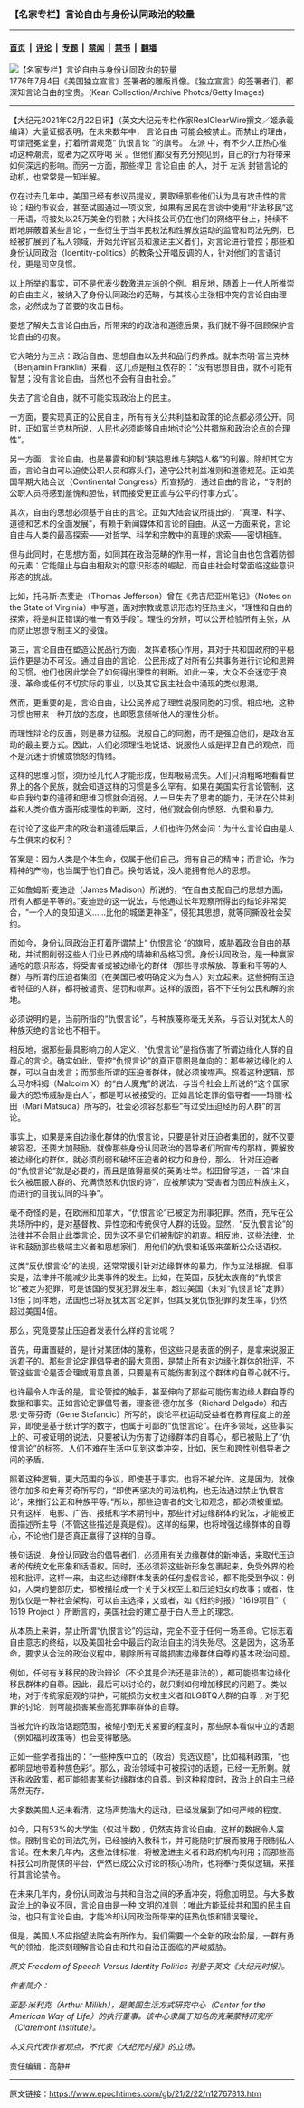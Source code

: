 ### 【名家专栏】言论自由与身份认同政治的较量

---

#### [首页](../../../..?n12767813) &nbsp;|&nbsp; [评论](../../../../../epoch-comment?n12767813) &nbsp;|&nbsp; [专题](../../../../../epoch-special?n12767813) &nbsp;|&nbsp; [禁闻](../../../../../epoch-news?n12767813) &nbsp;|&nbsp; [禁书](../../../../../books?n12767813) &nbsp;|&nbsp; [翻墙](https://github.com/gfw-breaker/nogfw/blob/master/README.md?n12767813)


<div><img alt="【名家专栏】言论自由与身份认同政治的较量" class="attachment-djy_600_400 size-djy_600_400 wp-post-image" src="https://i.epochtimes.com/assets/uploads/2021/02/GettyImages-177219886-web-1200x750-600x400.jpg"/>
<div class="caption">
 1776年7月4日《美国独立宣言》签署者的雕版肖像。《独立宣言》的签署者们，都深知言论自由的宝贵。(Kean Collection/Archive Photos/Getty Images)
</div></div><hr/><div class="post_content" id="artbody" itemprop="articleBody">
 <!-- article content begin -->
 <p>
  【大纪元2021年02月22日讯】（英文大纪元专栏作家RealClearWire撰文／姬承羲编译）大量证据表明，在未来数年中，
  <ok href="https://www.epochtimes.com/gb/tag/%E8%A8%80%E8%AE%BA%E8%87%AA%E7%94%B1.html">
   言论自由
  </ok>
  可能会被禁止。而禁止的理由，可谓冠冕堂皇，打着所谓规范“
  <ok href="https://www.epochtimes.com/gb/tag/%E4%BB%87%E6%81%A8%E8%A8%80%E8%AE%BA.html">
   仇恨言论
  </ok>
  ”的旗号。
  <ok href="https://www.epochtimes.com/gb/tag/%E5%B7%A6%E6%B4%BE.html">
   左派
  </ok>
  中，有不少人正热心推动这种潮流，或者为之欢呼喝
  <span class="aCOpRe">
   采
  </span>
  。但他们都没有充分预见到，自己的行为将带来如何深远的影响。而另一方面，那些捍卫
  <ok href="https://www.epochtimes.com/gb/tag/%E8%A8%80%E8%AE%BA%E8%87%AA%E7%94%B1.html">
   言论自由
  </ok>
  的人，对于
  <ok href="https://www.epochtimes.com/gb/tag/%E5%B7%A6%E6%B4%BE.html">
   左派
  </ok>
  封锁言论的动机，也常常是一知半解。
 </p>
 <p>
  仅在过去几年中，美国已经有参议员提议，要取缔那些他们认为具有攻击性的言论；纽约市议会，甚至试图通过一项议案，如果有居民在言谈中使用“非法移民”这一用语，将被处以25万美金的罚款；大科技公司仍在他们的网络平台上，持续不断地屏蔽着某些言论；一些衍生于当年民权法和性解放运动的监管和司法先例，已经被扩展到了私人领域，开始允许官员和激进主义者们，对言论进行管控；那些和身份认同政治（Identity-politics）的教条公开唱反调的人，针对他们的言语讨伐，更是司空见惯。
 </p>
 <p>
  以上所举的事实，可不是代表少数激进左派的个例。相反地，随着上一代人所推崇的自由主义，被纳入了身份认同政治的范畴，与其核心主张相冲突的言论自由理念，必然成为了首要的攻击目标。
 </p>
 <p>
  要想了解失去言论自由后，所带来的的政治和道德后果，我们就不得不回顾保护言论自由的初衷。
 </p>
 <p>
  它大略分为三点：政治自由、思想自由以及共和品行的养成。就本杰明·富兰克林（Benjamin Franklin）来看，这几点是相互依存的：“没有思想自由，就不可能有智慧；没有言论自由，当然也不会有自由社会。”
 </p>
 <p>
  失去了言论自由，就不可能实现政治上的民主。
 </p>
 <p>
  一方面，要实现真正的公民自主，所有有关公共利益和政策的论点都必须公开。同时，正如富兰克林所说，人民也必须能够自由地讨论“公共措施和政治论点的合理性”。
 </p>
 <p>
  另一方面，言论自由，也是暴露和抑制“狭隘思维与狭隘人格”的利器。除却其它方面，言论自由可以迫使公职人员和寡头们，遵守公共利益准则和道德规范。正如美国早期大陆会议（Continental Congress）所宣扬的，通过自由的言论，“专制的公职人员将感到羞愧和胆怯，转而接受更正直与公平的行事方式”。
 </p>
 <p>
  其次，自由的思想必须基于自由的言论。正如大陆会议所提出的，“真理、科学、道德和艺术的全面发展”，有赖于新闻媒体和言论的自由。从这一方面来说，言论自由与人类的最高探索——对哲学、科学和宗教中的真理的求索——密切相连。
 </p>
 <p>
  但与此同时，在思想方面，如同其在政治范畴的作用一样，言论自由也包含着防御的元素：它能阻止与自由相敌对的意识形态的崛起，而自由社会时常面临这些意识形态的挑战。
 </p>
 <p>
  比如，托马斯‧杰斐逊（Thomas Jefferson）曾在《弗吉尼亚州笔记》（Notes on the State of Virginia）中写道，面对宗教或意识形态的狂热主义，“理性和自由的探索，将是纠正错误的唯一有效手段”。理性的分辨，可以公开检验所有主张，从而防止思想专制主义的侵蚀。
 </p>
 <p>
  第三，言论自由在塑造公民品行方面，发挥着核心作用，其对于共和国政府的平稳运作更是功不可没。通过自由的言论，公民形成了对所有公共事务进行讨论和思辨的习惯，他们也因此学会了如何得出理性的判断。如此一来，大众不会迷恋于浪漫、革命或任何不切实际的事业，以及其它民主社会中涌现的类似思潮。
 </p>
 <p>
  然而，更重要的是，言论自由，让公民养成了理性说服同胞的习惯。相应地，这种习惯也带来一种开放的态度，也即愿意倾听他人的理性分析。
 </p>
 <p>
  而理性辩论的反面，则是暴力征服。说服自己的同胞，而不是强迫他们，是政治互动的最主要方式。因此，人们必须理性地说话、说服他人或是捍卫自己的观点，而不是沉迷于骄傲或愤怒的情绪。
 </p>
 <p>
  这样的思维习惯，须历经几代人才能形成，但却极易流失。人们只消粗略地看看世界上的各个民族，就会知道这样的习惯是多么罕有。如果在美国实行言论管制，这些自我约束的道德和思维习惯就会消弱。人一旦失去了思考的能力，无法在公共利益和人类价值方面形成理性的判断，这时，他们就会倒向愤怒、仇恨和暴力。
 </p>
 <p>
  在讨论了这些严肃的政治和道德后果后，人们也许仍然会问：为什么言论自由是人与生俱来的权利？
 </p>
 <p>
  答案是：因为人类是个体生命，仅属于他们自己，拥有自己的精神；而言论，作为精神的产物，也当属于他们自己。换句话说，没人能拥有他人的思想。
 </p>
 <p>
  正如詹姆斯·麦迪逊（James Madison）所说的，“在自由支配自己的思想方面，所有人都是平等的。”麦迪逊的这一说法，与他通过长年观察所得出的结论非常契合，“一个人的良知道义……比他的城堡更神圣”，侵犯其思想，就等同撕毁社会契约。
 </p>
 <p>
  而如今，身份认同政治正打着所谓禁止“
  <ok href="https://www.epochtimes.com/gb/tag/%E4%BB%87%E6%81%A8%E8%A8%80%E8%AE%BA.html">
   仇恨言论
  </ok>
  ”的旗号，威胁着政治自由的基础，并试图削弱这些人们业已养成的精神和品格习惯。身份认同政治，是一种赢家通吃的意识形态，将受害者或被边缘化的群体（那些寻求解放、尊重和平等的人群）与所谓的压迫者集团（在美国已被明确定义为白人）对立起来。这些拥有压迫者特征的人群，都将被谴责、惩罚和噤声。这样的版图，容不下任何公民和解的余地。
 </p>
 <p>
  必须说明的是，当前所指的“仇恨言论”，与种族蔑称毫无关系，与否认对犹太人的种族灭绝的言论也不相干。
 </p>
 <p>
  相反地，据那些最具影响力的人定义，“仇恨言论”是指伤害了所谓边缘化人群的自尊心的言论。确实如此，管控“仇恨言论”的真正意图是单向的：那些被边缘化的人群，可以自由发言；而那些所谓的压迫者群体，就必须被噤声。照着这种逻辑，那么马尔科姆（Malcolm X）的“白人魔鬼”的说法，与当今社会上所说的“这个国家最大的恐怖威胁是白人”，都是可以被接受的。正如言论定罪的倡导者——玛丽·松田（Mari Matsuda）所写的，社会必须容忍那些“有过受压迫经历的人群”的言论。
 </p>
 <p>
  事实上，如果是来自边缘化群体的仇恨言论，只要是针对压迫者集团的，就不仅要被容忍，还要大加鼓励。就像那些身份认同政治的倡导者们所宣传的那样，要解放被边缘化的群体，就必须削弱和破坏压迫者的权力和身份，那么，针对压迫者的“仇恨言论”就是必要的，而且是值得嘉奖的英勇壮举。松田曾写道，一首“来自长久被屈服人群的、充满愤怒和仇恨的诗”，应被解读为“受害者为回应种族主义，而进行的自我认同的斗争”。
 </p>
 <p>
  毫不奇怪的是，在欧洲和加拿大，“仇恨言论”已被定为刑事犯罪。然而，充斥在公共场所中的，是对基督教、异性恋和传统保守人群的诋毁。显然，“反仇恨言论”的法律并不会阻止此类言论，因为这不是它们被制定的初衷。相反地，这些法律，允许和鼓励那些极端主义者和思想家们，用他们的仇恨和诋毁来垄断公众话语权。
 </p>
 <p>
  这类“反仇恨言论”的法规，还常常援引针对边缘群体的暴力，作为立法根据。但事实是，法律并不能减少此类事件的发生。比如，在英国，反犹太族裔的“仇恨言论”被定为犯罪，可是该国的反犹犯罪发生率，超过美国（未对“仇恨言论”定罪）13倍；同样地，法国也已将反犹太言论定罪，但其反犹仇恨犯罪的发生率，仍然超过美国4倍。
 </p>
 <p>
  那么，究竟要禁止压迫者发表什么样的言论呢？
 </p>
 <p>
  首先，毋庸置疑的，是针对某团体的蔑称，但这些只是表面的例子，是拿来说服正派君子的。那些言论定罪倡导者的最大意图，是禁止所有对边缘化群体的批评，不管这些言论是否合理或用意良善，只要是有可能伤害到这个群体的自尊心就不行。
 </p>
 <p>
  也许最令人咋舌的是，言论管控的触手，甚至伸向了那些可能伤害边缘人群自尊的数据和事实。正如言论定罪倡导者，理查德·德尔加多（Richard Delgado）和吉恩·史蒂芬奇（Gene Stefancic）所写的，谈论平权运动受益者在教育程度上的差异，即使是基于统计学的数字，也属于可鄙的“仇恨言论”。在许多领域，这些事实上的、可被证明的说法，只要被认为伤害了边缘群体的自尊心，都已被贴上了“仇恨言论”的标签。人们不难在生活中见到这类冲突，比如，医生和跨性别倡导者之间的矛盾。
 </p>
 <p>
  照着这种逻辑，更大范围的争议，即使基于事实，也将不被允许。这是因为，就像德尔加多和史蒂芬奇所写的，“即使再坚决的司法机构，也无法通过禁止‘仇恨言论’，来推行公正和种族平等。”所以，那些迫害者的文化和观念，都必须被重塑。只有这样，电影、广告、报纸和学术期刊中，那些针对边缘群体的说法，才能被正面描述所主导（不管这些描述是真是假）。这样的结果，也将增强边缘群体的自尊心，不论他们是否真正赢得了这样的自尊。
 </p>
 <p>
  换句话说，身份认同政治的倡导者们，必须用有关边缘群体的新神话，来取代压迫者的传统文化形象和话语权。同时，还必须将这些新形象包裹起来，免受外界的检视和批评。这样一来，由这些边缘群体发表的任何虚假言论，都不能受到争议：例如，人类的整部历史，都被描绘成一个关于父权至上和压迫妇女的故事；或者，性别仅仅是一种社会架构，可以自主选择；又或者，如《纽约时报》“1619项目”（
  <ok href="https://www.realclearpublicaffairs.com/public_affairs/american_civics/1619_project/" rel="noopener noreferrer" target="_blank">
   1619 Project
  </ok>
  ）所断言的，美国社会的建立基于白人至上的理念。
 </p>
 <p>
  从本质上来讲，禁止所谓“仇恨言论”的运动，完全不亚于任何一场革命。它标志着自由意志的终结，以及美国社会中最后的政治自主的消失殆尽。这是因为，这场革命，要求从合法的政治议程中，剔除所有可能损害边缘群体自尊的基本政治问题。
 </p>
 <p>
  例如，任何有关移民的政治辩论（不论其是合法还是非法的），都可能损害边缘化移民群体的自尊。因此，最后可以讨论的，就只剩如何增加移民的问题了。类似地，对于传统家庭观的辩护，可能损伤女权主义者和LGBTQ人群的自尊；对于犯罪的讨论，则可能损害某些高犯罪率群体的自尊。
 </p>
 <p>
  当被允许的政治话题范围，被缩小到无关紧要的程度时，那些原本看似中立的话题（例如福利政策等）也会变得敏感。
 </p>
 <p>
  正如一些学者指出的：“一些种族中立的（政治）竞选议题”，比如福利政策，“也都明显地带着种族色彩”。那么，政治领域中可被探讨的话题，已经一无所剩。就连税收政策，都可能损害某些边缘群体的自尊。到这种程度时，政治上的自主已经荡然无存。
 </p>
 <p>
  大多数美国人还未看清，这场声势浩大的运动，已经发展到了如何严峻的程度。
 </p>
 <p>
  如今，只有53%的大学生（仅过半数），仍然支持言论自由。这样的数据令人震惊。限制言论的司法先例，已经被纳入教科书，并可能随时扩展而被用于限制私人言论。在未来几年内，这些法律标准，将被激进主义者和政府机构利用；而那些高科技公司所提供的平台，俨然已成公众讨论的核心场所，也将奉行类似逻辑，来推行其言论禁令。
 </p>
 <p>
  在未来几年内，身份认同政治与共和自治之间的矛盾冲突，将愈加明显。与大多数政治上的争议不同，言论自由是一种
  <ok href="https://www.epochtimes.com/gb/tag/%E6%96%87%E6%98%8E%E7%9A%84%E5%87%86%E5%88%99.html">
   文明的准则
  </ok>
  ：唯此方能延续共和国的民主自治，也只有言论自由，才能冷却认同政治所带来的狂热仇恨和错误理论。
 </p>
 <p>
  但是，美国人不应指望法院会有所作为。我们需要一个全新的政治阶层，一群有勇气的领袖，能深刻理解言论自由和共和自治正面临的严峻威胁。
 </p>
 <p>
  <em>
   原文
   <ok href="https://www.theepochtimes.com/freedom-of-speech-versus-identity-politics_3701301.html">
    Freedom of Speech Versus Identity Politics
   </ok>
   刊登于英文《大纪元时报》。
  </em>
 </p>
 <p>
  <em>
   作者简介：
  </em>
 </p>
 <p>
  <em>
   亚瑟·米利克（Arthur Milikh），是美国生活方式研究中心（Center for the American Way of Life）的执行董事。该中心隶属于知名的克莱蒙特研究所（Claremont Institute）。
  </em>
 </p>
 <p>
  <em>
   本文只代表作者观点，不代表《大纪元时报》的立场。
  </em>
 </p>
 <p>
  责任编辑：高静#
 </p>
 <!-- article content end -->
 <div id="below_article_ad">
 </div>
</div>


---

原文链接：https://www.epochtimes.com/gb/21/2/22/n12767813.htm
